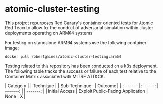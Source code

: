 # atomic-cluster-testing
This project repurposes Red Canary's container oriented tests for Atomic Red Team to allow for the conduct of adversarial simulation within cluster deployments operating on ARM64 systems.

For testing on standalone ARM64 systems use the following container image:

```
docker pull robertgaines/atomic-cluster-testing:arm64
```

Testing related to this repository has been conducted on a k3s deployment. The following table tracks the success or failure of each test relative to the Container Matrix associated with MITRE ATT&CK.

| Category |  | Technique | | Sub-Technique | | Outcome |
| :------- | :------: | -------: | | -------: |
| Initial Access | Exploit Public-Facing Application | None | X | 


